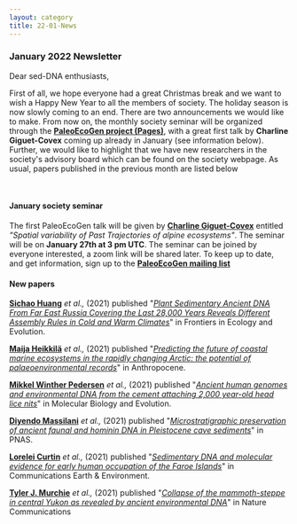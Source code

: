 ```yaml
---
layout: category
title: 22-01-News
---
```


<div class="section">
<h3 class="section-title underline">January 2022 Newsletter</h3>
</div>


<p>Dear sed-DNA enthusiasts,</p>

<div class="intro">
<p>First of all, we hope everyone had a great Christmas break and we want to wish a Happy New Year to all the members of society. The holiday season is now slowly coming to an end. There are two announcements we would like to make. From now on, the monthly society seminar will be organized through the  <a href="https://pastglobalchanges.org/science/wg/paleoecogen" target="_blank"><b> PaleoEcoGen project (Pages)</b></a>, with a great first talk by <b>Charline Giguet-Covex</b> coming up already in January (see information below). Further, we would like to highlight that we have new researchers in the society's advisory board which can be found on the society webpage. As usual, papers published in the previous month are listed below</p>
<br>
<div class="intro">
<h4 class="section-title underline">January society seminar</h4>
<p>The first PaleoEcoGen talk will be given by <a href="https://scholar.google.fr/citations?user=AN0gYZIAAAAJ&hl=en&oi=ao" target="_blank"><b>Charline Giguet-Covex</b></a> entitled <i> "Spatial variability of Past Trajectories of alpine ecosystems"</i>. The seminar will be on <b>January 27th at 3 pm UTC</b>. The seminar can be joined by everyone interested, a zoom link will be shared later. To keep up to date, and get information, sign up to the <a href="https://listserv.unibe.ch/mailman/listinfo/paleoecogen.pages" target="_blank"><b>PaleoEcoGen mailing list</b></a>
<br>
<div class="intro">
<h4 class="section-title underline">New papers</h4>

<p><a href="https://www.researchgate.net/profile/Sichao-Huang" target="_blank"><b>Sichao Huang</b></a> <i>et al.,</i> (2021) published "<a href="https://doi.org/10.3389/fevo.2021.763747" target="_blank"><u><i>Plant Sedimentary Ancient DNA From Far East Russia Covering the Last 28,000 Years Reveals Different Assembly Rules in Cold and Warm Climates</i></u></a>" in Frontiers in Ecology and Evolution.</p>

<p><a href="https://researchportal.helsinki.fi/en/persons/maija-heikkil%C3%A4" target="_blank"><b>Maija Heikkilä</b></a> <i>et al.,</i> (2021) published "<a href="https://doi.org/10.1016/j.ancene.2021.100319" target="_blank"><u><i>Predicting the future of coastal marine ecosystems in the rapidly changing Arctic: the potential of palaeoenvironmental records</i></u></a>" in Anthropocene.</p>

<p><a href="https://globe.ku.dk/staff-list/?pure=en/persons/289258" target="_blank"><b>Mikkel Winther Pedersen</b></a> <i>et al.,</i> (2021) published "<a href=" https://doi.org/10.1093/molbev/msab351" target="_blank"><u><i>Ancient human genomes and environmental DNA from the cement attaching 2,000 year-old head lice nits</i></u></a>" in Molecular Biology and Evolution.</p>

<p><a href="https://www.researchgate.net/profile/Diyendo-Massilani" target="_blank"><b>Diyendo Massilani</b></a> <i>et al.,</i> (2021) published "<a href=" https://doi.org/10.1073/pnas.2113666118" target="_blank"><u><i>Microstratigraphic preservation of ancient faunal and hominin DNA in Pleistocene cave sediments</i></u></a>" in PNAS.</p>

<p><a href="https://loreleicurtin.com" target="_blank"><b>Lorelei Curtin</b></a> <i>et al.,</i> (2021) published "<a href=" https://doi.org/10.1038/s43247-021-00318-0" target="_blank"><u><i>Sedimentary DNA and molecular evidence for early human occupation of the Faroe Islands</i></u></a>" in Communications Earth & Environment.</p>

<p><a href="https://scholar.google.se/citations?hl=en&user=EEsWflEAAAAJ&view_op=list_works&alert_preview_top_rm=2&sortby=pubdate" target="_blank"><b>Tyler J. Murchie</b></a> <i>et al.,</i> (2021) published "<a href="https://doi.org/10.1038/s41467-021-27439-6" target="_blank"><u><i>Collapse of the mammoth-steppe in central Yukon as revealed by ancient environmental DNA</i></u></a>" in Nature Communications</p>
<br>
